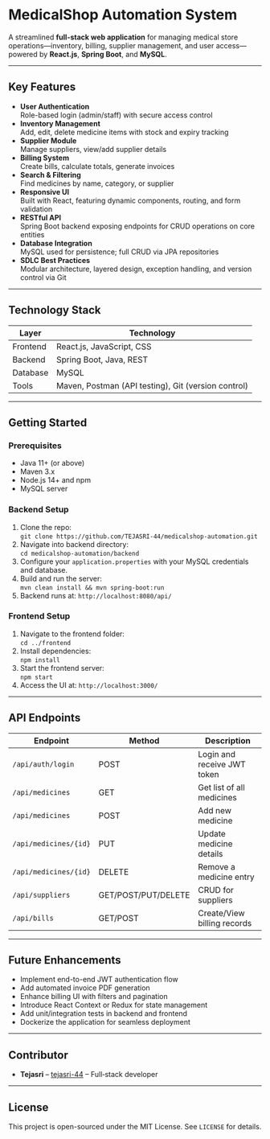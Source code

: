 #  MedicalShop Automation System

A streamlined **full-stack web application** for managing medical store operations—inventory, billing, supplier management, and user access—powered by **React.js**, **Spring Boot**, and **MySQL**.

---

##  Key Features

- **User Authentication**  
  Role-based login (admin/staff) with secure access control  
- **Inventory Management**  
  Add, edit, delete medicine items with stock and expiry tracking  
- **Supplier Module**  
  Manage suppliers, view/add supplier details  
- **Billing System**  
  Create bills, calculate totals, generate invoices  
- **Search & Filtering**  
  Find medicines by name, category, or supplier  
- **Responsive UI**  
  Built with React, featuring dynamic components, routing, and form validation  
- **RESTful API**  
  Spring Boot backend exposing endpoints for CRUD operations on core entities  
- **Database Integration**  
  MySQL used for persistence; full CRUD via JPA repositories  
- **SDLC Best Practices**  
  Modular architecture, layered design, exception handling, and version control via Git

---

##  Technology Stack

| Layer           | Technology            |
|------------------|------------------------|
| Frontend         | React.js, JavaScript, CSS |
| Backend          | Spring Boot, Java, REST |
| Database         | MySQL |
| Tools           | Maven, Postman (API testing), Git (version control) |

---

##  Getting Started

### Prerequisites

- Java 11+ (or above)  
- Maven 3.x  
- Node.js 14+ and npm  
- MySQL server

### Backend Setup

1. Clone the repo:  
   `git clone https://github.com/TEJASRI-44/medicalshop-automation.git`
2. Navigate into backend directory:  
   `cd medicalshop-automation/backend`
3. Configure your `application.properties` with your MySQL credentials and database.
4. Build and run the server:  
   `mvn clean install && mvn spring-boot:run`
5. Backend runs at: `http://localhost:8080/api/`

### Frontend Setup

1. Navigate to the frontend folder:  
   `cd ../frontend`
2. Install dependencies:  
   `npm install`
3. Start the frontend server:  
   `npm start`
4. Access the UI at: `http://localhost:3000/`

---

##  API Endpoints

| Endpoint                  | Method | Description                          |
|--------------------------|--------|--------------------------------------|
| `/api/auth/login`        | POST   | Login and receive JWT token          |
| `/api/medicines`         | GET    | Get list of all medicines            |
| `/api/medicines`         | POST   | Add new medicine                     |
| `/api/medicines/{id}`    | PUT    | Update medicine details              |
| `/api/medicines/{id}`    | DELETE | Remove a medicine entry              |
| `/api/suppliers`         | GET/POST/PUT/DELETE | CRUD for suppliers |
| `/api/bills`             | GET/POST | Create/View billing records       |



---

##  Future Enhancements

- Implement end-to-end JWT authentication flow  
- Add automated invoice PDF generation  
- Enhance billing UI with filters and pagination  
- Introduce React Context or Redux for state management  
- Add unit/integration tests in backend and frontend  
- Dockerize the application for seamless deployment

---

##  Contributor

- **Tejasri** – [tejasri-44](https://github.com/TEJASRI-44) – Full‑stack developer

---

##  License

This project is open-sourced under the MIT License. See `LICENSE` for details.
